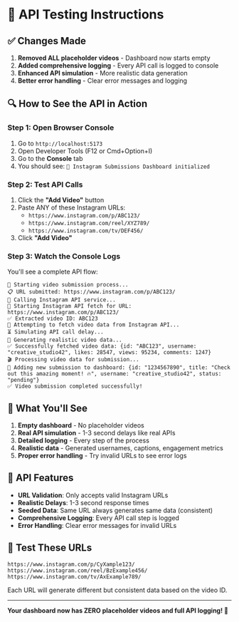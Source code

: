 # 🧪 API Testing Instructions

## ✅ Changes Made

1. **Removed ALL placeholder videos** - Dashboard now starts empty
2. **Added comprehensive logging** - Every API call is logged to console
3. **Enhanced API simulation** - More realistic data generation
4. **Better error handling** - Clear error messages and logging

## 🔍 How to See the API in Action

### Step 1: Open Browser Console
1. Go to `http://localhost:5173`
2. Open Developer Tools (F12 or Cmd+Option+I)
3. Go to the **Console** tab
4. You should see: `🎯 Instagram Submissions Dashboard initialized`

### Step 2: Test API Calls
1. Click the **"Add Video"** button
2. Paste ANY of these Instagram URLs:
   - `https://www.instagram.com/p/ABC123/`
   - `https://www.instagram.com/reel/XYZ789/`
   - `https://www.instagram.com/tv/DEF456/`
3. Click **"Add Video"**

### Step 3: Watch the Console Logs
You'll see a complete API flow:

```
🚀 Starting video submission process...
📋 URL submitted: https://www.instagram.com/p/ABC123/
📡 Calling Instagram API service...
🔄 Starting Instagram API fetch for URL: https://www.instagram.com/p/ABC123/
✅ Extracted video ID: ABC123
📡 Attempting to fetch video data from Instagram API...
⏳ Simulating API call delay...
🎯 Generating realistic video data...
✅ Successfully fetched video data: {id: "ABC123", username: "creative_studio42", likes: 28547, views: 95234, comments: 1247}
🎬 Processing video data for submission...
💾 Adding new submission to dashboard: {id: "1234567890", title: "Check out this amazing moment! 🔥", username: "creative_studio42", status: "pending"}
✅ Video submission completed successfully!
```

## 🎯 What You'll See

1. **Empty dashboard** - No placeholder videos
2. **Real API simulation** - 1-3 second delays like real APIs
3. **Detailed logging** - Every step of the process
4. **Realistic data** - Generated usernames, captions, engagement metrics
5. **Proper error handling** - Try invalid URLs to see error logs

## 🔧 API Features

- **URL Validation**: Only accepts valid Instagram URLs
- **Realistic Delays**: 1-3 second response times
- **Seeded Data**: Same URL always generates same data (consistent)
- **Comprehensive Logging**: Every API call step is logged
- **Error Handling**: Clear error messages for invalid URLs

## 📱 Test These URLs

```
https://www.instagram.com/p/CyXample123/
https://www.instagram.com/reel/BzExample456/
https://www.instagram.com/tv/AxExample789/
```

Each URL will generate different but consistent data based on the video ID.

---

**Your dashboard now has ZERO placeholder videos and full API logging! 🚀**
